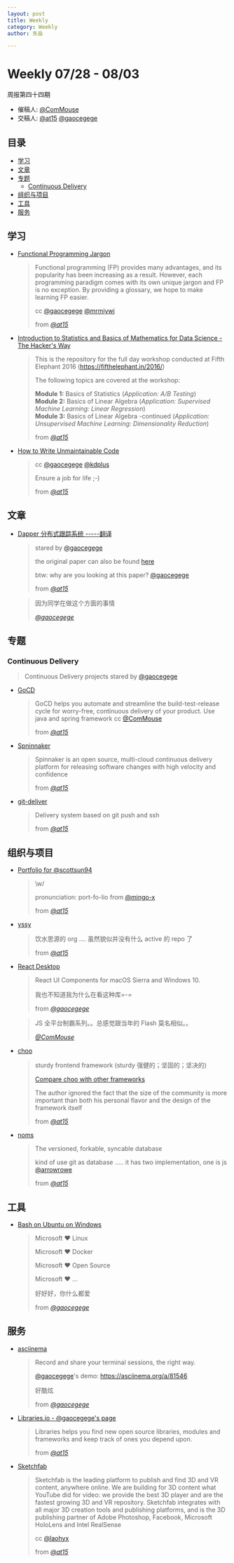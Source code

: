 ```yaml
---
layout: post
title: Weekly
category: Weekly
author: 东岳

---
```


# Weekly 07/28 - 08/03

周报第四十四期

- 催稿人:
  [@ComMouse][dou]
- 交稿人:
  [@at15][at15]
  [@gaocegege][gaocegege]

[at15]: https://github.com/at15
[mie]: https://github.com/arrowrowe
[dou]: https://github.com/ComMouse
[gaocegege]: https://github.com/gaocegege
[swaylq]: https://github.com/swaylq
[mingo-x]: https://github.com/mingo-x
[mrmiywj]: https://github.com/mrmiywj
[kdplus]: https://github.com/kdplus
[laohyx]: https://github.com/laohyx

## 目录

- [学习](#study)
- [文章](#article)
- [专题](#column)
    - [Continuous Delivery](#column-cd)
- [组织与项目](#project)
- [工具](#utility)
- [服务](#service)

## 学习 <a name="study"></a>

- [Functional Programming Jargon](https://github.com/hemanth/functional-programming-jargo)
    > Functional programming (FP) provides many advantages, and its popularity has been increasing as a result. However, each programming paradigm comes with its own unique jargon and FP is no exception. By providing a glossary, we hope to make learning FP easier.
    > 
    > cc [@gaocegege][gaocegege] [@mrmiywj][mrmiywj]
    > 
    > from *[@at15][at15]*

- [Introduction to Statistics and Basics of Mathematics for Data Science - The Hacker's Way](https://github.com/amitkaps/hackermath)
    > This is the repository for the full day workshop conducted at Fifth Elephant 2016 (https://fifthelephant.in/2016/)
    > 
    > The following topics are covered at the workshop:
    >
    > **Module 1:** Basics of Statistics (*Application: A/B Testing*)  
    > **Module 2:** Basics of Linear Algebra (*Application: Supervised Machine Learning: Linear Regression*)  
    > **Module 3:** Basics of Linear Algebra -continued (*Application: Unsupervised Machine Learning: Dimensionality Reduction*)  
    > 
    > from *[@at15][at15]*

- [How to Write Unmaintainable Code](https://github.com/Droogans/unmaintainable-code)
    > cc [@gaocegege][gaocegege] [@kdplus][kdplus] 
    >
    > Ensure a job for life ;-)
    > 
    > from *[@at15][at15]*

## 文章 <a name="article"></a>

- [Dapper 分布式跟踪系统 -----翻译](https://github.com/bigbully/Dapper-translation) 

    > stared by [@gaocegege][gaocegege]
    >
    > the original paper can  also be found [here](http://research.google.com/pubs/pub36356.html)
    >
    > btw: why are you looking at this paper? [@gaocegege][gaocegege]
    > 
    > from *[@at15][at15]*
    

    > 因为同学在做这个方面的事情
    > 
    > *[@gaocegege][gaocegege]*

## 专题 <a name="column"></a>

### Continuous Delivery <a name="column-cd"></a>

> Continuous Delivery projects stared by [@gaocegege][gaocegege] 

- [GoCD](https://github.com/gocd/gocd)
    > GoCD helps you automate and streamline the build-test-release cycle for worry-free, continuous delivery of your product. Use java and spring framework cc [@ComMouse][dou] 
    > 
    > from *[@at15][at15]*

- [Spninnaker](https://github.com/spinnaker/spinnaker)
    > Spinnaker is an open source, multi-cloud continuous delivery platform for releasing software changes with high velocity and confidence
    > 
    > from *[@at15][at15]*

- [git-deliver](https://github.com/arnoo/git-deliver)
    > Delivery system based on git push and ssh
    > 
    > from *[@at15][at15]*

## 组织与项目 <a name="project"></a>

- [Portfolio for @scottsun94](https://github.com/scottsun94/portfolio)
    > \w/
    > 
    > pronunciation: port-fo-lio from [@mingo-x][mingo-x]
    > 
    > from *[@at15][at15]*

- [yssy](https://github.com/yssy)
    > 饮水思源的 org .... 虽然貌似并没有什么 active 的 repo 了 
    > 
    > from *[@at15][at15]*

- [React Desktop](https://github.com/gabrielbull/react-desktop)
    > React UI Components for macOS Sierra and Windows 10.
    >
    > 我也不知道我为什么在看这种库=-=
    > 
    > from *[@gaocegege][gaocegege]*
    
    > JS 全平台制霸系列。。总感觉跟当年的 Flash 莫名相似。。
    > 
    > *[@ComMouse][dou]*

- [choo](https://github.com/yoshuawuyts/choo)
    > sturdy frontend framework (sturdy 强健的；坚固的；坚决的)
    > 
    > [Compare choo with other frameworks](https://github.com/yoshuawuyts/choo#how-does-choo-compare-to-x) 
    > 
    > The author ignored the fact that the size of the community is more important than both his personal flavor and the design of the framework itself
    > 
    > from *[@at15][at15]*

- [noms](https://github.com/attic-labs/noms)
    > The versioned, forkable, syncable database
    > 
    > kind of use git as database .....  it has two implementation, one is js [@arrowrowe][mie] 
    > 
    > from *[@at15][at15]*

## 工具 <a name="utility"></a>

- [Bash on Ubuntu on Windows](https://github.com/Microsoft/BashOnWindows) 

    > Microsoft ❤️ Linux 
    > 
    > Microsoft ❤️ Docker 
    > 
    > Microsoft ❤️ Open Source 
    > 
    > Microsoft ❤️ ...
    >
    > 好好好，你什么都爱
    > 
    > from *[@gaocegege][gaocegege]*

## 服务 <a name="service"></a>

- [asciinema](https://asciinema.org/)
    > Record and share your terminal sessions, the right way.
    >
    > [@gaocegege][gaocegege]'s demo: https://asciinema.org/a/81546
    > 
    > 好酷炫
    > 
    > from *[@gaocegege][gaocegege]*

- [Libraries.io - @gaocegege's page](https://libraries.io/github/gaocegege)
    > Libraries helps you find new open source libraries, modules and frameworks and keep track of ones you depend upon.
    > 
    > from *[@at15][at15]*

- [Sketchfab](https://sketchfab.com/)
    > Sketchfab is the leading platform to publish and find 3D and VR content, anywhere online. We are building for 3D content what YouTube did for video: we provide the best 3D player and are the fastest growing 3D and VR repository. Sketchfab integrates with all major 3D creation tools and publishing platforms, and is the 3D publishing partner of Adobe Photoshop, Facebook, Microsoft HoloLens and Intel RealSense
    > 
    > cc [@laohyx][laohyx]
    > 
    > from *[@at15][at15]*


